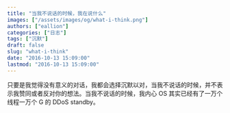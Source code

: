 ```yaml
---
title: "当我不说话的时候，我在说什么"
images: ["/assets/images/og/what-i-think.png"]
authors: ["eallion"]
categories: ["日志"]
tags: ["沉默"]
draft: false
slug: "what-i-think"
date: "2016-10-13 15:09:00"
lastmod: "2016-10-13 15:09:00"
---
```


只要是我觉得没有意义的对话，我都会选择沉默以对，当我不说话的时候，并不表示我赞同或者反对你的想法。当我不说话的时候，我内心 OS 其实已经有了一万个线程一万个 G 的 DDoS standby。
